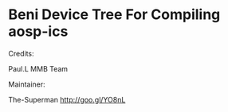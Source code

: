 Beni Device Tree For Compiling aosp-ics
====================================

Credits:

Paul.L
MMB Team

Maintainer:

The-Superman http://goo.gl/YO8nL
